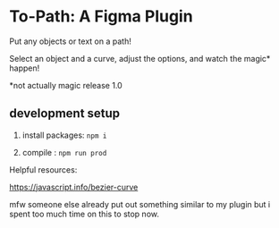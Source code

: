 # To-Path: A Figma Plugin


Put any objects or text on a path! 

Select an object and a curve, adjust the options, and watch the magic* happen!


*not actually magic
release 1.0 



## development setup

1.  install packages:
`npm i` 

2. compile :
`npm run prod`

Helpful resources:

https://javascript.info/bezier-curve

mfw someone else already put out something similar to my plugin but i spent too much time on this to stop now.
